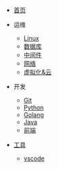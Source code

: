- [首页](/)

- 运维
  - [Linux](/ops/linux/)
  - [数据库](/ops/db/)
  - [中间件](/ops/middleware/)
  - [网络](/ops/network/)
  - [虚拟化&云](/ops/cloud/)

- 开发
  - [Git](/dev/git/)
  - [Python](/dev/python/)
  - [Golang](/dev/golang/)
  - [Java](/dev/java/)
  - [前端](/dev/frontend/)

- [工具](/tool/)
  - [vscode](/tool/vscode/)

